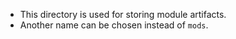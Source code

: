 * This directory is used for storing module artifacts.
* Another name can be chosen instead of `mods`.